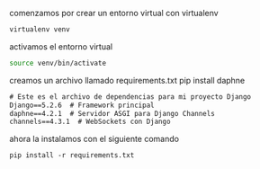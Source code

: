 comenzamos por crear un entorno virtual con virtualenv

```bash
virtualenv venv
```
activamos el entorno virtual

```bash
source venv/bin/activate
```

creamos un archivo llamado requirements.txt
pip install daphne


```requirements.txt
# Este es el archivo de dependencias para mi proyecto Django
Django==5.2.6  # Framework principal
daphne==4.2.1  # Servidor ASGI para Django Channels
channels==4.3.1  # WebSockets con Django
```

ahora la instalamos con el siguiente comando

```shell
pip install -r requirements.txt
```


